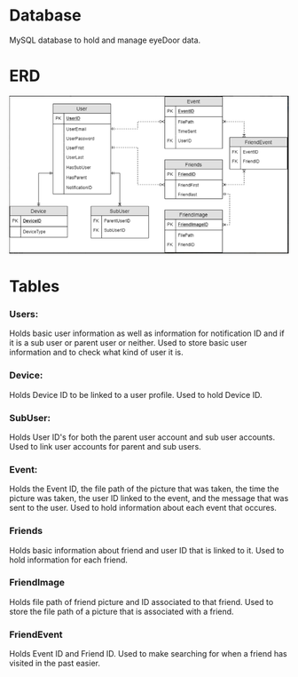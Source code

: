 # Database

MySQL database to hold and manage eyeDoor data.

# ERD

![alt text](https://github.com/eyedoor/Database/blob/master/ERD.PNG)

# Tables

### Users:
Holds basic user information as well as information for notification ID and if it is a sub user or parent user or neither.
Used to store basic user information and to check what kind of user it is.

### Device:
Holds Device ID to be linked to a user profile.
Used to hold Device ID.

### SubUser:
Holds User ID's for both the parent user account and sub user accounts.
Used to link user accounts for parent and sub users.

### Event:
Holds the Event ID, the file path of the picture that was taken, the time the picture was taken, the user ID linked to the event, and the message that was sent to the user.
Used to hold information about each event that occures.

### Friends
Holds basic information about friend and user ID that is linked to it.
Used to hold information for each friend.

### FriendImage
Holds file path of friend picture and ID associated to that friend.
Used to store the file path of a picture that is associated with a friend.

### FriendEvent
Holds Event ID and Friend ID.
Used to make searching for when a friend has visited in the past easier.
